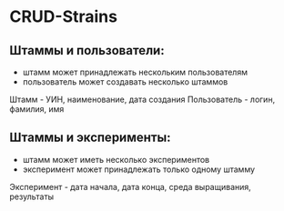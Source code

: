 # CRUD-Strains

## Штаммы и пользователи:
- штамм может принадлежать нескольким пользователям
- пользователь может создавать несколько штаммов

Штамм - УИН, наименование, дата создания
Пользователь - логин, фамилия, имя

## Штаммы и эксперименты: 
- штамм может иметь несколько экспериментов
- эксперимент может принадлежать только одному штамму
  
Эксперимент - дата начала, дата конца, среда выращивания, результаты
